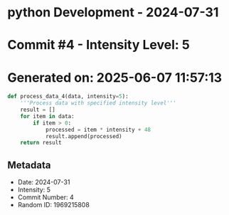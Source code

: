﻿# python Development - 2024-07-31
# Commit #4 - Intensity Level: 5
# Generated on: 2025-06-07 11:57:13
```python
def process_data_4(data, intensity=5):
    '''Process data with specified intensity level'''
    result = []
    for item in data:
        if item > 0:
            processed = item * intensity + 48
            result.append(processed)
    return result
```
## Metadata
- Date: 2024-07-31
- Intensity: 5
- Commit Number: 4
- Random ID: 1969215808
